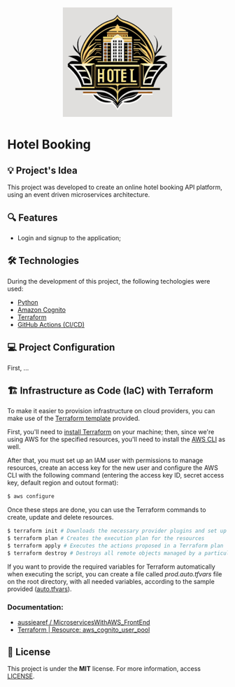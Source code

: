 <h1 align="center"><img alt="Hotel Booking" title="Hotel Booking" src=".github/logo.png" width="250" /></h1>

# Hotel Booking

## 💡 Project's Idea

This project was developed to create an online hotel booking API platform, using an event driven microservices architecture.

## 🔍 Features

* Login and signup to the application;

## 🛠 Technologies

During the development of this project, the following techologies were used:

- [Python](https://www.python.org/)
- [Amazon Cognito](https://aws.amazon.com/pt/cognito/)
- [Terraform](https://www.terraform.io/)
- [GitHub Actions (CI/CD)](https://github.com/features/actions)

## 💻 Project Configuration

First, ...

## 🏗️ Infrastructure as Code (IaC) with Terraform

To make it easier to provision infrastructure on cloud providers, you can make use of the [Terraform template](main.tf) provided.

First, you'll need to [install Terraform](https://developer.hashicorp.com/terraform/downloads) on your machine; then, since we're using AWS for the specified resources, you'll need to install the [AWS CLI](https://docs.aws.amazon.com/cli/latest/userguide/getting-started-install.html) as well.

After that, you must set up an IAM user with permissions to manage resources, create an access key for the new user and configure the AWS CLI with the following command (entering the access key ID, secret access key, default region and outout format):

```bash
$ aws configure
```

Once these steps are done, you can use the Terraform commands to create, update and delete resources.

```bash
$ terraform init # Downloads the necessary provider plugins and set up the working directory
$ terraform plan # Creates the execution plan for the resources
$ terraform apply # Executes the actions proposed in a Terraform plan
$ terraform destroy # Destroys all remote objects managed by a particular Terraform configuration
```

If you want to provide the required variables for Terraform automatically when executing the script, you can create a file called *prod.auto.tfvars* file on the root directory, with all needed variables, according to the sample provided ([auto.tfvars](auto.tfvars)).

### Documentation:
* [aussiearef / MicroservicesWithAWS_FrontEnd](https://github.com/aussiearef/MicroservicesWithAWS_FrontEnd)
* [Terraform | Resource: aws_cognito_user_pool](https://registry.terraform.io/providers/hashicorp/aws/latest/docs/resources/cognito_user_pool#attributes_require_verification_before_update)

## 📄 License

This project is under the **MIT** license. For more information, access [LICENSE](./LICENSE).
